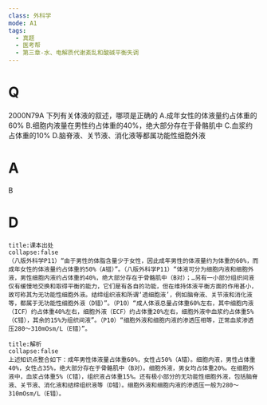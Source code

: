 ```yaml
---
class: 外科学
mode: A1
tags:
  - 真题
  - 医考帮
  - 第三章-水、电解质代谢紊乱和酸碱平衡失调
---
```


# Q
2000N79A 下列有关体液的叙述，哪项是正确的
A.成年女性的体液量约占体重的60%
B.细胞内液量在男性约占体重的40%，绝大部分存在于骨骼肌中
C.血浆约占体重的10%
D.脑脊液、关节液、消化液等都属功能性细胞外液

# A
B
# D
```ad-note
title:课本出处
collapse:false
（八版外科学P11）“由于男性的体脂含量少于女性，因此成年男性的体液量约为体重的60%，而成年女性的体液量约占体重的50%（A错）”。（八版外科学P11）“体液可分为细胞内液和细胞外液，男性细胞内液约占体重的40%，绝大部分存在于骨骼肌中（B对）；…另有一小部分组织间液仅有缓慢地交换和取得平衡的能力，它们是有各自的功能，但在维持体液平衡方面的作用甚小，故可称其为无功能性细胞外液。结缔组织液和所谓‘透细胞液’，例如脑脊液、关节液和消化液等，都属于无功能性细胞外液（D错）”。（P10）“成人体液总量占体重60%左右，其中细胞内液（ICF）约占体重40%左右，细胞外液（ECF）约占体重20%左右，细胞外液中血浆约占体重5%（C错），其余的15%为组织间液”。（P10）“细胞外液和细胞内液的渗透压相等，正常血浆渗透压280～310mOsm/L（E错）”。
```

```ad-summary
title:解析
collapse:false
上述知识点整合如下：成年男性体液量占体重60%，女性占50%（A错）。细胞内液，男性占体重40%，女性占35%，绝大部分存在于骨骼肌中（B对）。细胞外液，男女均占体重20%。在细胞外液中，血浆占体重5%（C错），组织液占体重15%。还有极小部分的无功能性细胞外液，包括脑脊液、关节液、消化液和结缔组织液等（D错）。细胞外液和细胞内液的渗透压一般为280～310mOsm/L（E错）。
```

